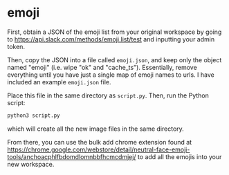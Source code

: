 # emoji

First, obtain a JSON of the emoji list from your original workspace by going to https://api.slack.com/methods/emoji.list/test and inputting your admin token.

Then, copy the JSON into a file called `emoji.json`, and keep only the object named "emoji" (i.e. wipe "ok" and "cache_ts"). Essentially, remove everything until you have just a single map of emoji names to urls. I have included an example `emoji.json` file.

Place this file in the same directory as `script.py`. Then, run the Python script:
```sh
python3 script.py
```
which will create all the new image files in the same directory.

From there, you can use the bulk add chrome extension found at https://chrome.google.com/webstore/detail/neutral-face-emoji-tools/anchoacphlfbdomdlomnbbfhcmcdmjej/ to add all the emojis into your new workspace.